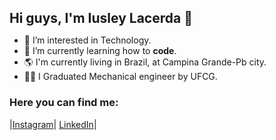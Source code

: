 <body><h1 style="font-size:150%">Hi guys, I'm Iusley Lacerda 👋</h1></body>

- 👀 I’m interested in Technology.
- 🌱 I’m currently learning how to <b>code</b>.
- 🌎 I'm currently living in Brazil, at Campina Grande-Pb city.
- 👨‍🎓 I Graduated Mechanical engineer by UFCG.

<h3>Here you can find me: </h3>

|[Instagram](https://www.instagram.com/iusley.eng/)|
[LinkedIn](https://www.linkedin.com/in/iusley-lacerda-00578a101/)|
